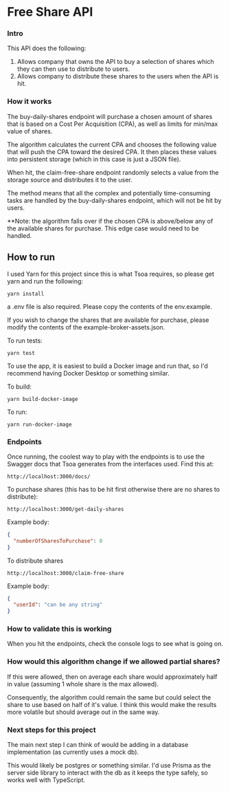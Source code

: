 # Free Share API

### Intro

This API does the following:
1. Allows company that owns the API to buy a selection of shares which they can then use to distribute to users.
2. Allows company to distribute these shares to the users when the API is hit.

### How it works

The buy-daily-shares endpoint will purchase a chosen amount of shares that is based on a Cost Per Acquisition (CPA), as well as limits for min/max value of shares.

The algorithm calculates the current CPA and chooses the following value that will push the CPA toward the desired CPA. It then places these values into persistent storage (which in this case is just a JSON file).

When hit, the claim-free-share endpoint randomly selects a value from the storage source and distributes it to the user.

The method means that all the complex and potentially time-consuming tasks are handled by the buy-daily-shares endpoint, which will not be hit by users.

**Note: the algorithm falls over if the chosen CPA is above/below any of the available shares for purchase. This edge case would need to be handled.

## How to run

I used Yarn for this project since this is what Tsoa requires, so please get yarn and run the following:

```
yarn install
```

a .env file is also required. Please copy the contents of the env.example.

If you wish to change the shares that are available for purchase, please modify the contents of the example-broker-assets.json.

To run tests:

```
yarn test
```

To use the app, it is easiest to build a Docker image and run that, so I'd recommend having Docker Desktop or something similar.

To build:

```
yarn build-docker-image
```

To run:

```
yarn run-docker-image
```

### Endpoints

Once running, the coolest way to play with the endpoints is to use the Swagger docs that Tsoa generates from the interfaces used. Find this at:

```
http://localhost:3000/docs/
```

To purchase shares (this has to be hit first otherwise there are no shares to distribute):
```
http://localhost:3000/get-daily-shares
```
Example body:
```json
{
  "numberOfSharesToPurchase": 0
}
```

To distribute shares
```
http://localhost:3000/claim-free-share
```
Example body:

```json
{
  "userId": "can be any string"
}
```

### How to validate this is working

When you hit the endpoints, check the console logs to see what is going on.

### How would this algorithm change if we allowed partial shares?

If this were allowed, then on average each share would approximately half in value (assuming 1 whole share is the max allowed).

Consequently, the algorithm could remain the same but could select the share to use based on half of it's value. I think this would make the results more volatile but should average out in the same way.

### Next steps for this project

The main next step I can think of would be adding in a database implementation (as currently uses a mock db).

This would likely be postgres or something similar. I'd use Prisma as the server side library to interact with the db as it keeps the type safely, so works well with TypeScript.
